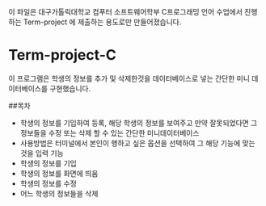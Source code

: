 이 파일은 대구가톨릭대학교 컴푸터 소프트웨어학부 C프로그래밍 언어 수업에서 진행하는 Term-project 에 제출하는 용도로만 만들어졌습니다.
# Term-project-C

이 프로그램은 학생의 정보를 추가 및 삭제한것을 데이터베이스로 넣는 간단한 미니 데이터베이스를 구현했습니다.

##목차
- 학생의 정보를 기입하여 등록, 해당 학생의 정보를 보여주고 만약 잘못되었다면 그 정보들을 수정 또는 삭제 할 수 있는 간단한 미니데이터베이스
- 사용방법은 터미널에서 본인이 행하고 싶은 옵션을 선택하여 그 해당 기능에 맞는 것을 입력
기능
- 학생의 정보를 기입
- 학생의 정보를 화면에 띄움
- 학생의 정보를 수정
- 어느 학생의 정보들을 삭제











